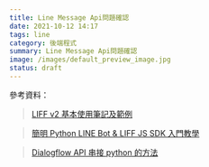 ```yaml
---
title: Line Message Api問題確認
date: 2021-10-12 14:17
tags: line
category: 後端程式
summary: Line Message Api問題確認
image: /images/default_preview_image.jpg
status: draft
---
```

參考資料：

>[LIFF v2 基本使用筆記及範例](https://www.letswrite.tw/liff-init/#liff-%e5%8a%9f%e8%83%bd%ef%bc%9a%e5%8f%96%e5%be%97%e4%bd%bf%e7%94%a8%e8%80%85%e8%b3%87%e6%96%99)

>[簡明 Python LINE Bot & LIFF JS SDK 入門教學](https://blog.techbridge.cc/2020/01/12/%E7%B0%A1%E6%98%8E-python-line-bot-&-liff-js-sdk%E5%85%A5%E9%96%80%E6%95%99%E5%AD%B8/)


>[Dialogflow API 串接 python 的方法](https://www.wongwonggoods.com/python/python-dialogflow-api/)